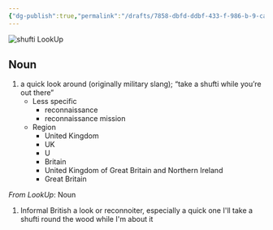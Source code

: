 ```yaml
---
{"dg-publish":true,"permalink":"/drafts/7858-dbfd-ddbf-433-f-986-b-9-cad-9049-dc-18/","dgHomeLink":true,"dgPassFrontmatter":false}
---
```



![shufti LookUp](https://i.snap.as/oQwnVHHU.png)

## Noun

1. a quick look around (originally military slang); “take a shufti while you’re out there”
	- Less specific
		- reconnaissance
		- reconnaissance mission
	- Region
		- United Kingdom
		- UK
		- U
		- Britain
		- United Kingdom of Great Britain and Northern Ireland
		- Great Britain

*From LookUp*:
Noun
1.	Informal British a look or reconnoiter, especially a quick one
I'll take a shufti round the wood while I'm about it
